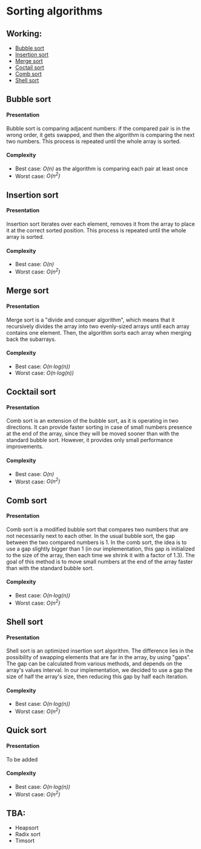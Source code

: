 # Sorting algorithms

## Working:

* [Bubble sort](#bubble-sort)
* [Insertion sort](#insertion-sort)
* [Merge sort](#merge-sort)
* [Coctail sort](#cocktail-sort)
* [Comb sort](#comb-sort)
* [Shell sort](#shell-sort)

## Bubble sort
#### Presentation
Bubble sort is comparing adjacent numbers: if the compared pair is in the wrong order, it gets swapped, and then the algorithm is comparing the next two numbers. This process is repeated until the whole array is sorted.
#### Complexity
* Best case: *O(n)* as the algorithm is comparing each pair at least once
* Worst case: *O(n<sup>2</sup>)*

## Insertion sort
#### Presentation
Insertion sort iterates over each element, removes it from the array to place it at the correct sorted position. This process is repeated until the whole array is sorted.
#### Complexity
* Best case: *O(n)* 
* Worst case: *O(n<sup>2</sup>)*

## Merge sort
#### Presentation
Merge sort is a "divide and conquer algorithm", which means that it recursively divides the array into two evenly-sized arrays until each array contains one element. Then, the algorithm sorts each array when merging back the subarrays.
#### Complexity
* Best case: *O(n·log(n))* 
* Worst case: *O(n·log(n))*

## Cocktail sort
#### Presentation
Comb sort is an extension of the bubble sort, as it is operating in two directions. It can provide faster sorting in case of small numbers presence at the end of the array, since they will be moved sooner than with the standard bubble sort. However, it provides only small performance improvements.
#### Complexity
* Best case: *O(n)* 
* Worst case: *O(n<sup>2</sup>)*

## Comb sort
#### Presentation
Comb sort is a modified bubble sort that compares two numbers that are not necessarily next to each other. In the usual bubble sort, the gap between the two compared numbers is 1. In the comb sort, the idea is to use a gap slightly bigger than 1 (in our implementation, this gap is initialized to the size of the array, then each time we shrink it with a factor of 1.3). The goal of this method is to move small numbers at the end of the array faster than with the standard bubble sort.
#### Complexity
* Best case: *O(n·log(n))* 
* Worst case: *O(n<sup>2</sup>)*

## Shell sort
#### Presentation
Shell sort is an optimized insertion sort algorithm. The difference lies in the possibility of swapping elements that are far in the array, by using "gaps". The gap can be calculated from various methods, and depends on the array's values interval. In our implementation, we decided to use a gap the size of half the array's size, then reducing this gap by half each iteration.
#### Complexity
* Best case: *O(n·log(n))* 
* Worst case: *O(n<sup>2</sup>)*

## Quick sort
#### Presentation
To be added
#### Complexity
* Best case: *O(n·log(n))* 
* Worst case: *O(n<sup>2</sup>)*

## TBA:

* Heapsort
* Radix sort
* Timsort
